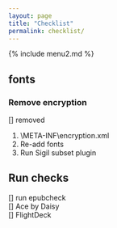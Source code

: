 ```yaml
---
layout: page
title: "Checklist"
permalink: checklist/
---
```


{% include menu2.md %}

## fonts
### Remove encryption
[] removed
1. \META-INF\encryption.xml
2. Re-add fonts
3. Run Sigil subset plugin

## Run checks
[] run epubcheck  
[] Ace by Daisy  
[] FlightDeck  

